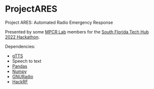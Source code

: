 # ProjectARES
Project ARES: Automated Radio Emergency Response

Presented by some [MPCR Lab](mpcrlsb.com) members for the [South Florida Tech Hub 2022 Hackathon](https://techhubsouthflorida.org/meetups/hackathon/). 

Dependencies:
 * [gTTS](https://pypi.org/project/gTTS/)
 * Speech to text
 * [Pandas](https://pandas.pydata.org/)
 * [Numpy](https://numpy.org/)
 * [GNURadio](https://www.gnuradio.org/)
 * [HackRF](https://greatscottgadgets.com/hackrf/one/)
 
